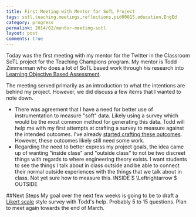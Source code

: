 ```yaml
---
title: First Meeting with Mentor for SoTL Project
tags: sotl,teaching,meetings,reflections,pid00015,education,EngEd
category: progress
permalink: 2014/02/mentor-meeting-sotl
layout: post
comments: true
---
```


Today was the first meeting with my mentor for the Twitter in the Classroom SoTL project for the Teaching Champions program. My mentor is Todd Zimmerman who does a lot of SoTL based work through his research into [Learning Objective Based Assessment](http://talkingphysics.wordpress.com/).

The meeting served primarily as an introduction to what the intentions are behind my project. However, we did discuss a few items that I wanted to note down.

+ There was agreement that I have a need for better use of instrumentation to measure "soft" data. Likely using a survey which would be the most common method for generating this data. Todd will help me with my first attempts at crafting a survey to measure against the intended outcomes. I've already [started crafting these outcomes](|filename|/blog/Ideas/intro-sotl-project.md). However, these outcomes likely still need some work.
+ Regarding the need to better express my project goals, the idea came up of wanting "inside class" and "outside class" to not be two discreet things with regards to where engineering theory exists. I want students to see the things I talk about in class outside and be able to connect their normal outside experiences with the things that we talk about in class. Not yet sure how to measure this. INSIDE $ \Leftrightarrow $ OUTSIDE

##Next Steps
My goal over the next few weeks is going to be to draft a [Likert scale](http://en.wikipedia.org/wiki/Likert_scale) style survey with Todd's help. Probably 5 to 15 questions. Plan to meet again towards the end of March.
